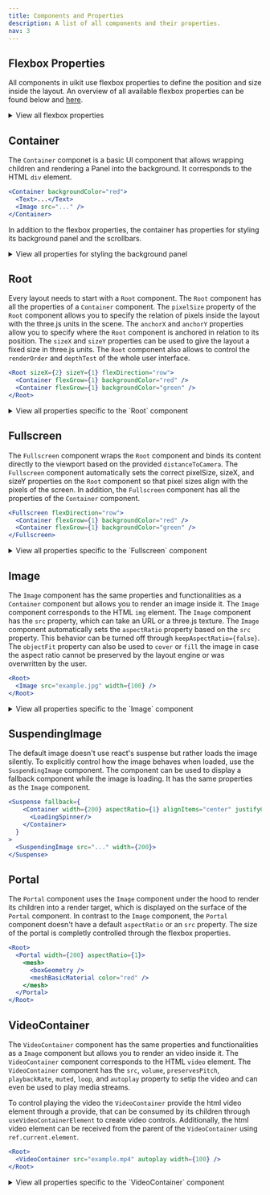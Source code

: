 ```yaml
---
title: Components and Properties
description: A list of all components and their properties.
nav: 3
---
```


## Flexbox Properties

All components in uikit use flexbox properties to define the position and size inside the layout. An overview of all available flexbox properties can be found below and [here](https://yogalayout.dev/docs/).

<details>
<summary>View all flexbox properties</summary>

| Property            | Type                                                                                                        |
| ------------------- | ----------------------------------------------------------------------------------------------------------- |
| margin              | number, Percentage, "auto"                                                                                  |
| marginX             | number, Percentage, "auto"                                                                                  |
| marginY             | number, Percentage, "auto"                                                                                  |
| marginTop           | number, Percentage, "auto"                                                                                  |
| marginLeft          | number, Percentage, "auto"                                                                                  |
| marginRight         | number, Percentage, "auto"                                                                                  |
| marginBottom        | number, Percentage, "auto"                                                                                  |
| transformTranslateX | number                                                                                                      |
| transformTranslateY | number                                                                                                      |
| transformTranslateZ | number                                                                                                      |
| transformScaleX     | number                                                                                                      |
| transformScaleY     | number                                                                                                      |
| transformScaleZ     | number                                                                                                      |
| transformRotateX    | number                                                                                                      |
| transformRotateY    | number                                                                                                      |
| transformRotateZ    | number                                                                                                      |
| positionType        | "absolute", "relative", "count"                                                                             |
| inset               | number, Percentage                                                                                          |
| positionTop         | number, Percentage                                                                                          |
| positionLeft        | number, Percentage                                                                                          |
| positionRight       | number, Percentage                                                                                          |
| positionBottom      | number, Percentage                                                                                          |
| alignContent        | "count", "space-around", "space-between", "baseline", "stretch", "flex-end", "center", "flex-start", "auto" |
| alignItems          | "count", "space-around", "space-between", "baseline", "stretch", "flex-end", "center", "flex-start", "auto" |
| alignSelf           | "count", "space-around", "space-between", "baseline", "stretch", "flex-end", "center", "flex-start", "auto" |
| flexDirection       | "count", "row-reverse", "row", "column-reverse", "column"                                                   |
| flexWrap            | "count", "wrap-reverse", "wrap", "no-wrap"                                                                  |
| justifyContent      | "count", "space-around", "space-between", "flex-end", "center", "flex-start", "space-evenly"                |
| flexBasis           | number, Percentage                                                                                          |
| flexGrow            | number                                                                                                      |
| flexShrink          | number                                                                                                      |
| width               | number, Percentage, "auto"                                                                                  |
| height              | number, Percentage, "auto"                                                                                  |
| minWidth            | number, Percentage                                                                                          |
| minHeight           | number, Percentage                                                                                          |
| maxWidth            | number, Percentage                                                                                          |
| maxHeight           | number, Percentage                                                                                          |
| aspectRatio         | number                                                                                                      |
| border              | number                                                                                                      |
| borderX             | number                                                                                                      |
| borderY             | number                                                                                                      |
| borderTop           | number                                                                                                      |
| borderLeft          | number                                                                                                      |
| borderRight         | number                                                                                                      |
| borderBottom        | number                                                                                                      |
| overflow            | "visible", "scroll", "hidden"                                                                               |
| padding             | number, Percentage                                                                                          |
| paddingX            | number, Percentage                                                                                          |
| paddingY            | number, Percentage                                                                                          |
| paddingTop          | number, Percentage                                                                                          |
| paddingLeft         | number, Percentage                                                                                          |
| paddingRight        | number, Percentage                                                                                          |
| paddingBottom       | number, Percentage                                                                                          |
| gap                 | number                                                                                                      |
| gapRow              | number                                                                                                      |
| gapColumn           | number                                                                                                      |

</details>

## Container

The `Container` componet is a basic UI component that allows wrapping children and rendering a Panel into the background. It corresponds to the HTML `div` element.

```jsx
<Container backgroundColor="red">
  <Text>...</Text>
  <Image src="..." />
</Container>
```

In addition to the flexbox properties, the container has properties for styling its background panel and the scrollbars.

<details>
<summary>View all properties for styling the background panel</summary>

| Property                         | Type                |
| -------------------------------- | ------------------- |
| zIndexOffset                     | number              |
| receiveShadow                    | boolean             |
| castShadow                       | boolean             |
| backgroundColor                  | ColorRepresentation |
| backgroundOpacity                | number              |
| panelMaterialClass               | Material class      |
| borderOpacity                    | number              |
| borderColor                      | ColorRepresentation |
| borderRadius                     | number              |
| borderLeftRadius                 | number              |
| borderRightRadius                | number              |
| borderTopRadius                  | number              |
| borderBottomRadius               | number              |
| borderTopLeftRadius              | number              |
| borderTopRightRadius             | number              |
| borderBottomRightRadius          | number              |
| borderBottomLeftRadius           | number              |
| borderBend                       | number              |
| scrollbarPanelMaterialClass      | Material class      |
| scrollbarBackgroundOpacity       | number              |
| scrollbarBackgroundColor         | ColorRepresentation |
| scrollbarWidth                   | number              |
| scrollbarBorderRadius            | number              |
| scrollbarBorderLeftRadius        | number              |
| scrollbarBorderRightRadius       | number              |
| scrollbarBorderTopRadius         | number              |
| scrollbarBorderBottomRadius      | number              |
| scrollbarBorderTopLeftRadius     | number              |
| scrollbarBorderTopRightRadius    | number              |
| scrollbarBorderBottomRightRadius | number              |
| scrollbarBorderBottomLeftRadius  | number              |

</details>

## Root

Every layout needs to start with a `Root` component. The `Root` component has all the properties of a `Container` component. The `pixelSize` property of the `Root` component allows you to specify the relation of pixels inside the layout with the three.js units in the scene. The `anchorX` and `anchorY` properties allow you to specify where the `Root` component is anchored in relation to its position. The `sizeX` and `sizeY` properties can be used to give the layout a fixed size in three.js units. The `Root` component also allows to control the `renderOrder` and `depthTest` of the whole user interface.

```jsx
<Root sizeX={2} sizeY={1} flexDirection="row">
  <Container flexGrow={1} backgroundColor="red" />
  <Container flexGrow={1} backgroundColor="green" />
</Root>
```

<details>
<summary>View all properties specific to the `Root` component</summary>

| Property    | Type                      |
| ----------- | ------------------------- |
| anchorX     | "left", "center", "right" |
| anchorY     | "top", "center", "bottom" |
| sizeX       | number                    |
| sizeY       | number                    |
| renderOrder | number                    |
| depthTest   | boolean                   |

</details>

## Fullscreen

The `Fullscreen` component wraps the `Root` component and binds its content directly to the viewport based on the provided `distanceToCamera`. The `Fullscreen` component automatically sets the correct pixelSize, sizeX, and sizeY properties on the `Root` component so that pixel sizes align with the pixels of the screen. In addition, the `Fullscreen` component has all the properties of the `Container` component.

```jsx
<Fullscreen flexDirection="row">
  <Container flexGrow={1} backgroundColor="red" />
  <Container flexGrow={1} backgroundColor="green" />
</Fullscreen>
```

<details>
<summary>View all properties specific to the `Fullscreen` component</summary>

| Property         | Type    |
| ---------------- | ------- |
| attachCamera     | boolean |
| distanceToCamera | number  |
| renderOrder      | number  |
| depthTest        | boolean |

</details>

## Image

The `Image` component has the same properties and functionalities as a `Container` component but allows you to render an image inside it. The `Image` component corresponds to the HTML `img` element. The `Image` component has the `src` property, which can take an URL or a three.js texture. The `Image` component automatically sets the `aspectRatio` property based on the `src` property. This behavior can be turned off through `keepAspectRatio={false}`. The `objectFit` property can also be used to `cover` or `fill` the image in case the aspect ratio cannot be preserved by the layout engine or was overwritten by the user.

```jsx
<Root>
  <Image src="example.jpg" width={100} />
</Root>
```

<details>
<summary>View all properties specific to the `Image` component</summary>

| Property        | Type            |
| --------------- | --------------- |
| src             | string, Texture |
| objectFit       | "fill", "cover" |
| keepAspectRatio | boolean         |

</details>

## SuspendingImage

The default image doesn't use react's suspense but rather loads the image silently. To explicitly control how the image behaves when loaded, use the `SuspendingImage` component. The component can be used to display a fallback component while the image is loading. It has the same properties as the `Image` component.

```jsx
<Suspense fallback={
    <Container width={200} aspectRatio={1} alignItems="center" justifyContent="center">
      <LoadingSpinner/>
    </Container>
  }
>
  <SuspendingImage src="..." width={200}>
</Suspense>
```

## Portal

The `Portal` component uses the `Image` component under the hood to render its children into a render target, which is displayed on the surface of the `Portal` component. In contrast to the `Image` component, the `Portal` component doesn't have a default `aspectRatio` or an `src` property. The size of the portal is completly controlled through the flexbox properties.

```jsx
<Root>
  <Portal width={200} aspectRatio={1}>
    <mesh>
      <boxGeometry />
      <meshBasicMaterial color="red" />
    </mesh>
  </Portal>
</Root>
```

## VideoContainer

The `VideoContainer` component has the same properties and functionalities as a `Image` component but allows you to render an video inside it. The `VideoContainer` component corresponds to the HTML `video` element. The `VideoContainer` component has the `src`, `volume`, `preservesPitch`, `playbackRate`, `muted`, `loop`, and `autoplay` property to setip the video and can even be used to play media streams.

To control playing the video the `VideoContainer` provide the html video element through a provide, that can be consumed by its children through `useVideoContainerElement` to create video controls. Additionally, the html video element can be received from the parent of the `VideoContainer` using `ref.current.element`.

```jsx
<Root>
  <VideoContainer src="example.mp4" autoplay width={100} />
</Root>
```

<details>
<summary>View all properties specific to the `VideoContainer` component</summary>

| Property       | Type                |
| -------------- | ------------------- |
| src            | string, MediaStream |
| volume         | number              |
| preservesPitch | boolean             |
| playbackRate   | number              |
| muted          | boolean             |
| loop           | boolean             |
| autoplay       | boolean             |

## Text

The `Text` component allows you to render of text and is highly intertwined with the layout engine to allow the layout engine to measure and influence the text layout (e.g., how the text should be broken up). The `Text` component has several properties aligned with the CSS text properties such as `letterSpacing`, `lineHeight`, `fontSize`, `wordBreak`, `fontFamily`, and `fontWeight`. In addition, the `Text` component has all the properties available in the `Container` component.

```jsx
<Root>
  <Text fontWeight="bold">Hello World!</Text>
</Root>
```

<details>
<summary>View all properties specific to the `Text` component</summary>

| Property      | Type                                                                                                                  |
| ------------- | --------------------------------------------------------------------------------------------------------------------- |
| color         | ColorRepresentation                                                                                                   |
| opacity       | number                                                                                                                |
| textAlign     | "left", "center", "right"                                                                                             |
| verticalAlign | "top", "center", "bottom"                                                                                             |
| letterSpacing | number                                                                                                                |
| lineHeight    | number                                                                                                                |
| fontSize      | number                                                                                                                |
| wordBreak     | "keep-all", "break-all", "break-word"                                                                                 |
| fontFamily    | string                                                                                                                |
| fontWeight    | number, "bold", "thin", "extra-light", "light", "normal", "medium", "semi-bold", "extra-bold", "black", "extra-black" |

</details>

## Input

The `Input` component extends the `Text` component and allows the user to change the text through their preferred input device. The `Input` component has all the formatting capabilities as the `Text` element. Additionally, it allows specifying whether the `multiline` texts are allowed (similar to a textarea), whether the input is `disabled,` the current `value,` the `defaultValue,` an `onValueChange` listener, and the `tabIndex` to customize the tab order.

```jsx
<Root>
  <Input fontWeight="bold" defaultValue="Hello World" />
</Root>
```

<details>
<summary>View all properties specific to the `Input` component</summary>

| Property                         | Type                    |
| -------------------------------- | ----------------------- |
| multiline                        | boolean                 |
| value                            | string                  |
| defaultValue                     | string                  |
| onValueChange                    | (value: string) => void |
| tabIndex                         | number                  |
| disabled                         | boolean                 |
| type                             | "text", "password"      |
| caretColor                       | ColorRepresentation     |
| caretOpacity                     | opacity                 |
| caretWidth                       | number                  |
| caretBorderOpacity               | number                  |
| caretBorderColor                 | ColorRepresentation     |
| caretBorderRadius                | number                  |
| caretBorderLeftRadius            | number                  |
| caretBorderRightRadius           | number                  |
| caretBorderTopRadius             | number                  |
| caretBorderBottomRadius          | number                  |
| caretBorderTopLeftRadius         | number                  |
| caretBorderTopRightRadius        | number                  |
| caretBorderBottomRightRadius     | number                  |
| caretBorderBottomLeftRadius      | number                  |
| caretBorderBend                  | number                  |
| caretBorder                      | number                  |
| caretBorderX                     | number                  |
| caretBorderY                     | number                  |
| caretBorderTop                   | number                  |
| caretBorderLeft                  | number                  |
| caretBorderRight                 | number                  |
| caretBorderBottom                | number                  |
| selectionColor                   | ColorRepresentation     |
| selectionOpacity                 | opacity                 |
| selectionBorderOpacity           | number                  |
| selectionBorderColor             | ColorRepresentation     |
| selectionBorderRadius            | number                  |
| selectionBorderLeftRadius        | number                  |
| selectionBorderRightRadius       | number                  |
| selectionBorderTopRadius         | number                  |
| selectionBorderBottomRadius      | number                  |
| selectionBorderTopLeftRadius     | number                  |
| selectionBorderTopRightRadius    | number                  |
| selectionBorderBottomRightRadius | number                  |
| selectionBorderBottomLeftRadius  | number                  |
| selectionBorderBend              | number                  |
| selectionBorder                  | number                  |
| selectionBorderX                 | number                  |
| selectionBorderY                 | number                  |
| selectionBorderTop               | number                  |
| selectionBorderLeft              | number                  |
| selectionBorderRight             | number                  |
| selectionBorderBottom            | number                  |

</details>

## SVG

The `SVG` component allows rendering an SVG file. The URL of the file is provided in the `src` property. Additionally, the `opacity`, `color`, and `panelMaterialClass` properties can be used to transform the appearance of the SVG, and all the `Container` properties are available for styling the background panel.

```jsx
<Root>
  <SVG src="..." width={100} />
</Root>
```

<details>
<summary>View all properties specific to the `SVG` component</summary>

| Property           | Type                |
| ------------------ | ------------------- |
| src                | string              |
| color              | ColorRepresentation |
| opacity            | number              |
| panelMaterialClass | MaterialClass       |

</details>

## SVGIconFromText

The `SVGIconFromText` component only differs from the `SVG` component in how the SVG content is provided. The `SVGIconFromText` component takes a `text` property, which must contain the source code of the SVG. This component helps to inline small SVG files in use cases such as icons. For example, this component is used to implement the uikit-lucide icon pack. When creating the component, the `svgWidth` and `svgHeight` properties must be provided since three.js currently doesn't respect the viewport defined in svg files.

```jsx
<Root>
  <SVGIconFromText text="..." svgWidth={16} svgHeight={16} width={20} />
</Root>
```

<details>
<summary>View all properties specific to the `SVGIconFromText` component</summary>

| Property           | Type                |
| ------------------ | ------------------- |
| text               | string              |
| svgHeight          | number              |
| svgWidth           | number              |
| color              | ColorRepresentation |
| opacity            | number              |
| panelMaterialClass | MaterialClass       |

</details>

## Content

The `Content` component allows you to include any R3F/Three.js element into the layout. Since the children inside the `Content` component can be 3-dimensional objects, their alignment on the z-axis can be controlled with the `depthAlign` property. By default the content will preserve the aspect ratio of the 3D objects. In case the 3D objects should be sized independent from its aspect ratio, set `keepAspectRatio={false}`.

```jsx
<Root>
  <Content width={100}>
    <Gltf src="...">
  </Content>
</Root>
```

<details>
<summary>View all properties specific to the `Content` component</summary>

| Property        | Type                      |
| --------------- | ------------------------- |
| depthAlign      | "back", "center", "front" |
| keepAspectRatio | boolean                   |

</details>

## CustomContainer

The `CustomContainer` component integrates a 2D panel with a custom material into the UI. The component is not instanced but provides complete control over the material of the panel.

```jsx
<Root>
  <CustomContainer width={200} height={200}>
    <shaderMaterial fragmentShader="" vertexShader="" />
  </CustomContainer>
</Root>
```

## DefaultProperties

The `DefaultProperties` component allows you to override the default properties for all children. HTML/CSS uses the concept of inheritance to change properties on all children. In uikit the `DefaultProperties` component can be used to achieve the same goal. In HTML/CSS, property inheritance is implicit; the `DefaultProperties` component allows explicit expression of what properties are inherited by its children.

```jsx
<Root>
  <DefaultProperties color="red" fontWeight="bold">
    <Text>1</Text>
    <Container>
      <Text>2</Text>
    </Container>
    <Text>3</Text>
  </DefaultProperties>
</Root>
```

## FontFamilyProvider

The `FontFamilyProvider` component allows you to use the specified font families in all its children. The fonts must be compiled into an MSDF texture and a JSON containing glyph information, because uikit uses MSDF font rendering. More information on how to do this can be found [here](../tutorials/custom-fonts.md).

```jsx
<FontFamilyProvider
  roboto={{
    light: 'url-to-json',
    medium: 'url-to-json',
    bold: 'url-to-json',
  }}
  otherFont={{...}}
>
  {...children}
</FontFamilyProvider>
```

## Conditional Properties

uikit allows you to declare properties that depend on the element's interaction state, similar to CSS selectors, such as `:hover`. Conditional properties also enable elements in the layout to be responsive based on several breakpoints. uikit supports a range of conditional properties:

| Name   | Explanation                                                                |
| ------ | -------------------------------------------------------------------------- |
| focus  | when the user has focussed the element (currently only available on input) |
| hover  | when the user hovers over the element                                      |
| active | when the users clicks (pointer down) on the element                        |
| sm     | when the width of the root element is bigger than 640                      |
| md     | when the width of the root element is bigger than 768                      |
| lg     | when the width of the root element is bigger than 1024                     |
| xl     | when the width of the root element is bigger than 1280                     |
| 2xl    | when the width of the root element is bigger than 1536                     |
| dark   | when the preferred color scheme is dark                                    |

```jsx
<Fullscreen flexDirection="column" md={{ flexDirection: 'row' }}>
  <Container flexGrow={1} backgroundColor="red" />
  <Container flexGrow={1} backgroundColor="green" />
</Fullscreen>
```

## Preferred Color Schemes

By default, uikit inherits the preferred color scheme from the browser. Developers and designers can use the preferred color scheme to support users' preference for dark and light modes. The preferred color scheme can be controlled using `setPreferredColorScheme` and `getPreferredColorScheme`. The function `basedOnPreferredColorScheme` lets you create themes containing colors that change depending on the preferred color scheme.

```jsx
setPreferredColorScheme("light")

const theme = basedOnPreferredColorScheme({
  light: {
    primary: "red"
  },
  dark: {
    primary: "green"
  }
})

<Container backgroundColor={theme.primary} width={100} height={100} />
```

## Event Properties

All Components support [all R3F event handlers](https://docs.pmnd.rs/react-three-fiber/api/events). Additionally, event handlers for `onSizeChange`, `onIsClippedChange`, and `onScroll` can be added to all components.

<details>
<summary>View all event handlers</summary>

| Property          | Type                                                                                                                                          |
| ----------------- | --------------------------------------------------------------------------------------------------------------------------------------------- |
| onWheel           | `(event: ThreeEvent<WheelEvent>) => void`                                                                                                     |
| onPointerUp       | `(event: ThreeEvent<PointerEvent>) => void`                                                                                                   |
| onPointerOver     | `(event: ThreeEvent<PointerEvent>) => void`                                                                                                   |
| onPointerOut      | `(event: ThreeEvent<PointerEvent>) => void`                                                                                                   |
| onPointerMove     | `(event: ThreeEvent<PointerEvent>) => void`                                                                                                   |
| onPointerLeave    | `(event: ThreeEvent<PointerEvent>) => void`                                                                                                   |
| onPointerEnter    | `(event: ThreeEvent<PointerEvent>) => void`                                                                                                   |
| onPointerDown     | `(event: ThreeEvent<PointerEvent>) => void`                                                                                                   |
| onPointerCancel   | `(event: ThreeEvent<PointerEvent>) => void`                                                                                                   |
| onDoubleClick     | `(event: ThreeEvent<MouseEvent>) => void`                                                                                                     |
| onContextMenu     | `(event: ThreeEvent<MouseEvent>) => void`                                                                                                     |
| onClick           | `(event: ThreeEvent<MouseEvent>) => void`                                                                                                     |
| onSizeChange      | `(width: number, height: number) => void`                                                                                                     |
| onIsClippedChange | `(isClipped: boolean) => void`                                                                                                                |
| onScroll          | `(scrollX: number, scrollY: number, scrollPosition: Signal<Vector2Tuple>, event?: ThreeEvent<WheelEvent \| PointerEvent>) => boolean \| void` |

</details>

## Ref

Each component exposes the `ComponentInternals` when using a `ref`. The component internals provide you with access to

| Property            | Explanation                                                                                                |
| ------------------- | ---------------------------------------------------------------------------------------------------------- |
| borderInset         | a tuple containing the border sizes on all 4 sides `[top, right, bottom, left]`                            |
| paddingInset        | a tuple containing the padding sizes on all 4 sides `[top, right, bottom, left]`                           |
| center              | the offset between from the element's center to its parent's center                                        |
| size                | the outer width/height of the element                                                                      |
| interactionPanel    | the mesh added to the scene graph to capture events                                                        |
| scrollPosition      | the x/y scroll position of the children when the element is scrollable                                     |
| pixelSize           | the size of one pixel                                                                                      |
| maxScrollPosition   | the maximum x/y scroll position, based on the size of the children                                         |
| isClipped           | exploses whether the element is fully clipped by some ancestor                                             |
| setStyle            | set the styles of the element (the provided styles have a higher precedence then the element's properties) |
| getStyle            | get the object last written to `setStyle`                                                                  |
| getComputedProperty | read the current value for any property (combines default properties, direct properties, and styles)       |
